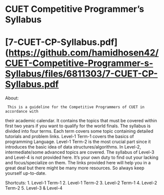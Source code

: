 # CUET Competitive Programmer’s Syllabus

# [7-CUET-CP-Syllabus.pdf](https://github.com/hamidhosen42/CUET-Competitive-Programmer-s-Syllabus/files/6811303/7-CUET-CP-Syllabus.pdf

About:

     This is a guideline for the Competitive Programmers of CUET in accordance with
their academic calendar. It contains the topics that must be covered within first two years
if you want to qualify for the world finals. The syllabus is divided into four terms. Each
term covers some topic containing detailed tutorials and problem links. Level-1 Term-1
covers the basics of programming Language. Level-1 Term-2 is the most crucial part since
it introduces the basic idea of data structures/algorithms. In Level-2, intermediate/some
advanced topics are covered. The syllabus of Level-3 and Level-4 is not provided here. It’s
your own duty to find out your lacking and focus/specialize on them. The links provided
here will help you in a great deal but there might be many more resources. So always
keep yourself up-to-date.

Shortcuts:
      1. Level-1 Term-1
      2. Level-1 Term-2
      3. Level-2 Term-1
      4. Level-2 Term-2
      5. Level-3 & Level-4
